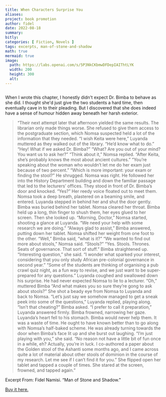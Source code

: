 ```yaml
---
title: When Characters Surprise You
aliases:
project: book promotion
author: fidel
date: 2022-08-18
summary: 
bitly: 
categories: [ Fiction, Novels ]
tags: excerpts, man-of-stone-and-shadow
math: true
mermaid: true
image:
  path: https://labs.openai.com/s/5P3NkCKbmwDFDepIAIThtLYK
  width: 200 
  height: 300 
  alt:
---
```


<!---Thursday 18 August 2022--->
![]()

When I wrote this chapter, I honestly didn't expect Dr. Bimba to behave as she did. I thought she'd just give the two students a hard time, then eventually cave in to their pleading. But I discovered that she does indeed have a sense of humour hidden away beneath her harsh exterior.

>“Their next attempt later that afternoon yielded the same results. The librarian only made things worse.  She refused to give them access to the postgraduate section, which Nomsa suspected held a lot of the information that they needed. 
“I wish Keita were here,” Luyanda muttered as they walked out of the library. “He’d know what to do.”
“Hey! What if we asked Dr. Bimba?”
“What? Are you out of your mind? You want us to ask her?”
“Think about it,” Nomsa replied. “After Keita, she’s probably knows the most about ancient cultures.”
“You’re speaking about the woman who wouldn’t let me do her exam just because of two percent.”
“Which is more important: your exam or finding the stool?”
He shrugged. Nomsa was right. He followed her into the History Department building and down the familiar passage that led to the lecturers’ offices.  They stood in front of Dr. Bimba’s door and knocked.
“Yes?” Her reedy voice floated out to meet them. 
Nomsa took a deep breath, plastered on a beaming smile, and entered. Luyanda stepped in behind her and shut the door gently. Bimba was buried behind her tablet. Nomsa cleared her throat. Bimba held up a long, thin finger to shush them, her eyes glued to her screen. Then she looked up.
“Morning, Doctor,” Nomsa started, shooting a glance at Luyanda. “We need your help with some research we are doing.”
“Always glad to assist,” Bimba answered, putting down her tablet. Nomsa shifted her weight from one foot to the other.
“Well,” Bimba said, “what is it?”
“We wanted to find out more about stools,” Nomsa said.
“Stools?”
“Yes. Stools. Thrones. Seats of governance. That sort of stuff.”
Bimba straightened up. “Interesting question,” she said. “I wonder what sparked your interest, considering that you only study African pre-colonial governance in second year.”
“Some of the students are thinking of organising a pub crawl quiz night, as a fun way to revise, and we just want to be super-prepared for any questions.”
Luyanda coughed and swallowed down his surprise. He had never expected Nomsa to lie to a lecturer. 
“Oh,” muttered Bimba “And what makes you so sure they’re gong to ask about stools?” She shot a beady eye from Nomsa to Luyanda and back to Nomsa.
“Let’s just say we somehow managed to get a sneak peek into some of the questions,” Luyanda replied, playing along.
“Isn’t that cheating?” Bimba asked.
“I prefer to call it preparation,” Luyanda answered firmly. Bimba frowned, narrowing her gaze. Luyanda’s heart fell to his stomach. Bimba would never help them. It was a waste of time. He ought to have known better than to go along with Nomsa’s half-baked scheme. He was already turning towards the door when Bimba’s face lit up and she burst out laughing.
“I’m just playing with you,” she said. “No reason not have a little bit of fun once in a while, eh? Actually, you’re in luck. I co-authored a paper about the Golden stool of the Ashanti some months ago, and I came across quite a lot of material about other stools of dominion in the course of my research. Let me see if I can’t find it for you.”
She flipped open her tablet and tapped a couple of times. She stared at the screen, frowned, and tapped again.”


Excerpt From: Fidel Namisi. “Man of Stone and Shadow."

[Buy it here.](https://www.amazon.com/Man-Stone-Shadow-Adventure-Shadows-ebook/dp/B086M51L3D/ref=sr_1_1?crid=9O1RYIK3U9DJ&keywords=Fidel+Namisi&qid=1660836322&sprefix=fidel+namisi%2Caps%2C360&sr=8-1)